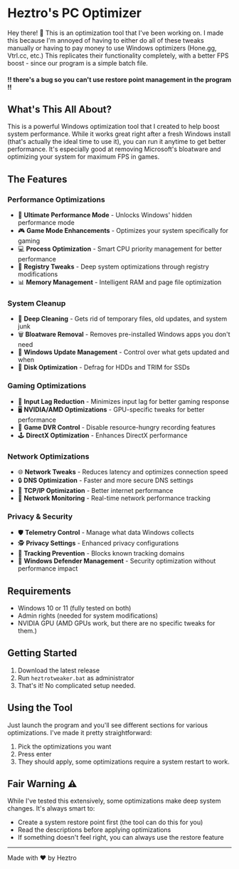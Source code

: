 # Heztro's PC Optimizer

Hey there! 👋 This is an optimization tool that I've been working on. I made this because I'm annoyed of having to either do all of these tweaks manually or having to pay money to use Windows optimizers (Hone.gg, Vtrl.cc, etc.) This replicates their functionality completely, with a better FPS boost - since our program is a simple batch file.

#### !! there's a bug so you can't use restore point management in the program !!

## What's This All About?

This is a powerful Windows optimization tool that I created to help boost system performance. While it works great right after a fresh Windows install (that's actually the ideal time to use it), you can run it anytime to get better performance. It's especially good at removing Microsoft's bloatware and optimizing your system for maximum FPS in games.

## The Features

### Performance Optimizations
- 🚀 **Ultimate Performance Mode** - Unlocks Windows' hidden performance mode
- 🎮 **Game Mode Enhancements** - Optimizes your system specifically for gaming
- 💻 **Process Optimization** - Smart CPU priority management for better performance
- 🔧 **Registry Tweaks** - Deep system optimizations through registry modifications
- 📊 **Memory Management** - Intelligent RAM and page file optimization

### System Cleanup
- 🧹 **Deep Cleaning** - Gets rid of temporary files, old updates, and system junk
- 🗑️ **Bloatware Removal** - Removes pre-installed Windows apps you don't need
- 🔄 **Windows Update Management** - Control over what gets updated and when
- 💾 **Disk Optimization** - Defrag for HDDs and TRIM for SSDs

### Gaming Optimizations
- 🎯 **Input Lag Reduction** - Minimizes input lag for better gaming response
- 🖥️ **NVIDIA/AMD Optimizations** - GPU-specific tweaks for better performance
- 🎥 **Game DVR Control** - Disable resource-hungry recording features
- 🕹️ **DirectX Optimization** - Enhances DirectX performance

### Network Optimizations
- 🌐 **Network Tweaks** - Reduces latency and optimizes connection speed
- 🔒 **DNS Optimization** - Faster and more secure DNS settings
- 📡 **TCP/IP Optimization** - Better internet performance
- 🚦 **Network Monitoring** - Real-time network performance tracking

### Privacy & Security
- 🛡️ **Telemetry Control** - Manage what data Windows collects
- 🕵️ **Privacy Settings** - Enhanced privacy configurations
- 🚫 **Tracking Prevention** - Blocks known tracking domains
- 🔐 **Windows Defender Management** - Security optimization without performance impact

## Requirements

- Windows 10 or 11 (fully tested on both)
- Admin rights (needed for system modifications)
- NVIDIA GPU (AMD GPUs work, but there are no specific tweaks for them.)

## Getting Started

1. Download the latest release
2. Run `heztrotweaker.bat` as administrator
3. That's it! No complicated setup needed.

## Using the Tool

Just launch the program and you'll see different sections for various optimizations. I've made it pretty straightforward:

1. Pick the optimizations you want
2. Press enter
3. They should apply, some optimizations require a system restart to work.

## Fair Warning ⚠️

While I've tested this extensively, some optimizations make deep system changes. It's always smart to:
- Create a system restore point first (the tool can do this for you)
- Read the descriptions before applying optimizations
- If something doesn't feel right, you can always use the restore feature

---

Made with ❤️ by Heztro
